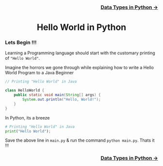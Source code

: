 <h3 align="right"> <a href="https://github.com/iamvickyav/python-for-java-developers/blob/main/2.data_types_in_python.md">Data Types in Python -> </a></h3>
<h1 align="center"> Hello World in Python </h1>

### Lets Begin !!!

Learning a Programming language should start with the customary printing of `"Hello World"`. 

Imagine the horrors we gone through while explaining how to write a Hello World Program to a Java Beginner

```java
// Printing "Hello World" in Java

class HelloWorld {
    public static void main(String[] args) {
        System.out.println("Hello, World!"); 
    }
}
```

In Python, its a breeze

```python
# Printing "Hello World" in Java
print("Hello World");
```

Save the above line in `main.py` & run the command `python main.py`. Thats it !!!

<h3 align="right"> <a href="https://github.com/iamvickyav/python-for-java-developers/blob/main/2.data_types_in_python.md">Data Types in Python -> </a></h3>

